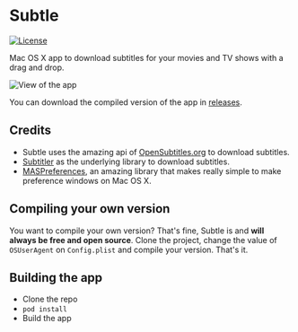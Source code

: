 # Subtle
[![License](http://img.shields.io/:license-mit-blue.svg)](http://doge.mit-license.org)

Mac OS X app to download subtitles for your movies and TV shows with a drag and drop.

![View of the app](http://i.imgur.com/AAVsipC.png)

You can download the compiled version of the app in [releases](https://github.com/mvader/Subtle/releases).

## Credits

* Subtle uses the amazing api of [OpenSubtitles.org](http://opensubtitles.org) to download subtitles.
* [Subtitler](https://github.com/mvader/Subtitler) as the underlying library to download subtitles.
* [MASPreferences](https://github.com/shpakovski/MASPreferences), an amazing library that makes really simple to make preference windows on Mac OS X.

## Compiling your own version

You want to compile your own version? That's fine, Subtle is and **will always be free and open source**. Clone the project, change the value of `OSUserAgent` on `Config.plist` and compile your version. That's it.

## Building the app

* Clone the repo
* `pod install`
* Build the app
